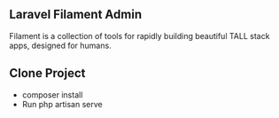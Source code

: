 
## Laravel Filament Admin
Filament is a collection of tools for rapidly building beautiful TALL stack apps, designed for humans.

## Clone Project
- composer install
- Run php artisan serve
